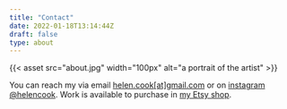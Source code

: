 ```yaml
---
title: "Contact"
date: 2022-01-18T13:14:44Z
draft: false
type: about
---
```

{{< asset src="about.jpg" width="100px" alt="a portrait of the artist" >}}

You can reach my via email [helen.cook[at]gmail.com](mailto:helen.cook@gmail.com) or on [instagram @helencook](https://instagram.com/helencook).  Work is available to purchase in [my Etsy shop](https://www.etsy.com/uk/shop/HelenCookArt). 



